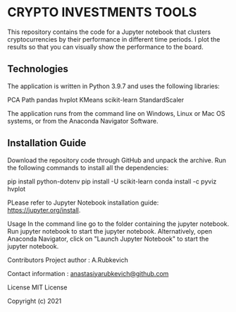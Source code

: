 
# CRYPTO INVESTMENTS TOOLS

This repository contains the code for a Jupyter notebook that clusters cryptocurrencies by their performance in different time periods. I plot the results so that you can visually show the performance to the board.

## Technologies

The application is written in Python 3.9.7 and uses the following libraries:

PCA
Path
pandas
hvplot
KMeans
scikit-learn
StandardScaler

The application runs from the command line on Windows, Linux or Mac OS systems, or from the Anaconda Navigator Software.

## Installation Guide
Download the repository code through GitHub and unpack the archive. Run the following commands to install all the dependencies:

pip install python-dotenv
pip install -U scikit-learn
conda install -c pyviz hvplot

PLease refer to Jupyter Notebook installation guide: https://jupyter.org/install.

Usage
In the command line go to the folder containing the jupyter notebook. Run jupyter notebook to start the jupyter notebook. Alternatively, open Anaconda Navigator, click on "Launch Jupyter Notebook" to start the jupyter notebook.

Contributors
Project author : A.Rubkevich

Contact information : anastasiyarubkevich@github.com

License
MIT License

Copyright (c) 2021
